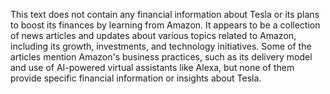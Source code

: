 This text does not contain any financial information about Tesla or its plans to boost its finances by learning from Amazon. It appears to be a collection of news articles and updates about various topics related to Amazon, including its growth, investments, and technology initiatives. Some of the articles mention Amazon's business practices, such as its delivery model and use of AI-powered virtual assistants like Alexa, but none of them provide specific financial information or insights about Tesla.